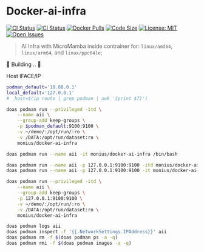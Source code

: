 # Docker-ai-infra

[![CI Status](https://github.com/AUTOM77/Docker-ai-infra/workflows/build/badge.svg)](https://github.com/AUTOM77/Docker-ai-infra/actions?query=workflow:build)
[![CI Status](https://github.com/AUTOM77/Docker-ai-infra/workflows/verify/badge.svg)](https://github.com/AUTOM77/Docker-ai-infra/actions?query=workflow:verify)
[![Docker Pulls](https://flat.badgen.net/docker/pulls/monius/docker-ai-infra)](https://hub.docker.com/r/monius/docker-ai-infra)
[![Code Size](https://img.shields.io/github/languages/code-size/AUTOM77/Docker-ai-infra)](https://github.com/AUTOM77/Docker-ai-infra)
[![License: MIT](https://img.shields.io/badge/License-MIT-blue.svg)](./LICENSE)
[![Open Issues](https://img.shields.io/github/issues/AUTOM77/Docker-ai-infra)](https://github.com/AUTOM77/Docker-ai-infra/issues)

> AI Infra with MicroMamba inside contrainer for: `linux/amd64`, `linux/arm64`, and `linux/ppc64le`;

🚧 Building .. 🚧

Host IFACE/IP 
```bash
podman_default='10.88.0.1'
local_default='127.0.0.1'
# _host=$(ip route | grep podman | awk '{print $7}')

doas podman run --privileged -itd \
    --name aii \
    --group-add keep-groups \
    -p $podman_default:9100:9100 \
    -v ~/demo/:/opt/run/:ro \
    -v /DATA:/opt/run/dataset:ro \
    monius/docker-ai-infra
```

```bash
doas podman run --name aii -it monius/docker-ai-infra /bin/bash

doas podman run --name aii -p 127.0.0.1:9100:9100 -itd monius/docker-ai-infra
doas podman run --name aii -p 127.0.0.1:9100:9100 -it monius/docker-ai-infra /bin/bash

doas podman run --privileged -itd \
    --name aii \
    --group-add keep-groups \
    -p 127.0.0.1:9100:9100 \
    -v ~/demo/:/opt/run/:ro \
    -v /DATA:/opt/run/dataset:ro \
    monius/docker-ai-infra

doas podman logs aii
doas podman inspect -f '{{.NetworkSettings.IPAddress}}' aii
doas podman rm -f $(doas podman ps -a -q)
doas podman rmi -f $(doas podman images -a -q)
```